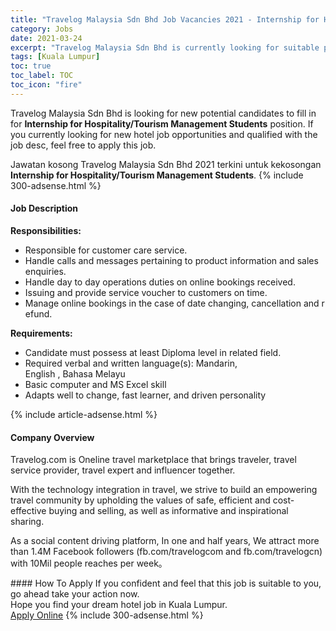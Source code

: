 ```yaml
---
title: "Travelog Malaysia Sdn Bhd Job Vacancies 2021 - Internship for Hospitality/Tourism Management Students" 
category: Jobs 
date: 2021-03-24 
excerpt: "Travelog Malaysia Sdn Bhd is currently looking for suitable person to fill in the Internship for Hospitality/Tourism Management Students which positioned at Kuala Lumpur" 
tags: [Kuala Lumpur] 
toc: true 
toc_label: TOC 
toc_icon: "fire" 
--- 
```


<p>Travelog Malaysia Sdn Bhd is looking for new potential candidates to fill in for <b>Internship for Hospitality/Tourism Management Students</b> position. If you currently looking for new hotel job opportunities and qualified with the job desc, feel free to apply this job.
</p>Jawatan kosong Travelog Malaysia Sdn Bhd 2021 terkini untuk kekosongan <b>Internship for Hospitality/Tourism Management Students</b>. 
{% include 300-adsense.html %} 
<div><div><h4>Job Description</h4></div><div><div><span><div><p><strong>Responsibilities:</strong></p><ul><li>Responsible&#160;for&#160;customer&#160;care&#160;service.</li><li>Handle&#160;calls&#160;and&#160;messages&#160;pertaining&#160;to&#160;product&#160;information&#160;and&#160;sales&#160;enquiries.</li><li>Handle&#160;day&#160;to&#160;day&#160;operations&#160;duties&#160;on&#160;online&#160;bookings&#160;received.</li><li>Issuing&#160;and&#160;provide&#160;service&#160;voucher&#160;to&#160;customers&#160;on&#160;time.</li><li>Manage&#160;online&#160;bookings&#160;in&#160;the&#160;case&#160;of&#160;date&#160;changing,&#160;cancellation&#160;and&#160;refund.</li></ul><p><strong>Requirements:</strong></p><ul><li>Candidate&#160;must&#160;possess&#160;at&#160;least&#160;Diploma&#160;level&#160;in&#160;related&#160;field.</li><li>Required&#160;verbal&#160;and&#160;written&#160;language(s): Mandarin, English&#160;,&#160;Bahasa&#160;Melayu</li><li>Basic computer and MS Excel skill</li><li>Adapts well to change, fast learner, and driven personality</li></ul></div></span></div></div></div> 
{% include article-adsense.html %} 
<div><div><h4>Company Overview</h4></div><div><div><span><div><p>Travelog.com&#160;is Oneline travel marketplace that brings traveler, travel service provider, travel expert and influencer together.</p><p>With the technology integration in travel, we strive to build an empowering travel community by upholding the values of safe, efficient and cost-effective buying and selling, as well as informative and inspirational sharing.&#160;</p><p>As a social content driving platform, In one and half years, We attract&#160;more than 1.4M Facebook followers (fb.com/travelogcom and&#160;fb.com/travelogcn) with 10Mil people reaches per week&#12290;</p></div></span></div></div></div> 
#### How To Apply 
If you confident and feel that this job is suitable to you, go ahead take your action now. <br/> 
Hope you find your dream hotel job in Kuala Lumpur. <br/> 
<a href="https://www.jobstreet.com.my/en/job/internship-for-hospitality-tourism-management-students-4515506?jobId=jobstreet-my-job-4515506" class="btn btn--info" target="_blank" rel="nofollow noopenner">Apply Online</a> 
{% include 300-adsense.html %} 